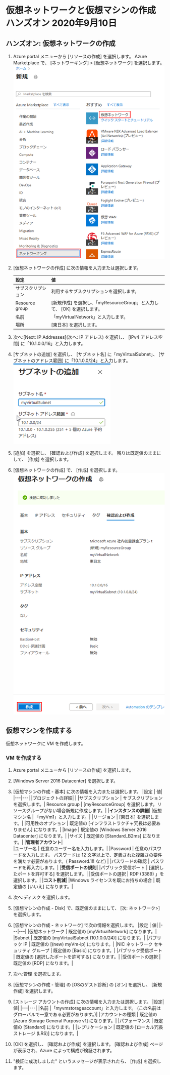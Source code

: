 # 仮想ネットワークと仮想マシンの作成 ハンズオン 2020年9月10日
## ハンズオン: 仮想ネットワークの作成

1. Azure portal メニューから [リソースの作成] を選択します。 Azure Marketplace で、 [ネットワーキング] > [仮想ネットワーク] を選択します。
   ![](images/2020-09-16-22-00-27.png)
   <br>
2. [仮想ネットワークの作成] に次の情報を入力または選択します。

    |設定 |	値|
    |---|---|
    |サブスクリプション |	利用するサブスクリプションを選択します。|
    |Resource group |	[新規作成] を選択し、「myResourceGroup」と入力して、 [OK] を選択します。|
    |名前 |	「myVirtualNetwork」と入力します。|
    |場所 |	[東日本] を選択します。|
3. 次へ:[Next: IP Addresses](次へ: IP アドレス) を選択し、 [IPv4 アドレス空間] に「10.1.0.0/16」と入力します。
4. [サブネットの追加] を選択し、 [サブネット名] に「myVirtualSubnet」、 [サブネットのアドレス範囲] に「10.1.0.0/24」と入力します。
   ![](images/2020-09-16-22-19-07.png)
   
5. [追加] を選択し、 [確認および作成] を選択します。 残りは既定値のままにして、 [作成] を選択します。
6. [仮想ネットワークの作成] で、 [作成] を選択します。
   ![](images/2020-09-16-22-21-44.png)

## 仮想マシンを作成する
仮想ネットワークに VM を作成します。

### VM を作成する
1. Azure portal メニューから [リソースの作成] を選択します。
2. [Windows Server 2016 Datacenter] を選択します。
3. [仮想マシンの作成 - 基本] に次の情報を入力または選択します。
    |設定 |	値|
    |---|---|
    |プロジェクトの詳細| 	|
    |サブスクリプション |	サブスクリプションを選択します。|
    Resource group |	[myResourceGroup] を選択します。リソースグループがない場合新規に作成します。|
    |**インスタンスの詳細**|	
    |仮想マシン名 |	「myVm1」と入力します。|
    |リージョン |	[東日本] を選択します。|
    |可用性のオプション |	既定値の [インフラストラクチャ冗長は必要ありません] になります。|
    |Image |	既定値の [Windows Server 2016 Datacenter] になります。|
    |サイズ |	既定値の [Standard_B2ms] になります。|
    |**管理者アカウント**|	
    |ユーザー名 |	任意のユーザー名を入力します。|
    |Password |	任意のパスワードを入力します。 パスワードは 12 文字以上で、定義された複雑さの要件を満たす必要があります。( Password.1!! など) |
    |パスワードの確認 |	パスワードを再入力します。|
    |**受信ポートの規則**|
    |パブリック受信ポート |	[選択したポートを許可する] を選択します。|
    |受信ポートの選択 |	RDP (3389) 」を選択します。|
    |**コスト削減**|
    |Windows ライセンスを既にお持ちの場合 |	既定値の [いいえ] になります。|

4. 次へ:ディスク を選択します。
5. [仮想マシンの作成 - Disk] で、既定値のままにして、 [次: ネットワーク>] を選択します。
6. [仮想マシンの作成 - ネットワーク] で次の情報を選択します。
    |設定 |	値|
    |---|---|
    |仮想ネットワーク |	既定値の [myVirtualNetwork] になります。|
    |Subnet |	既定値の [myVirtualSubnet (10.1.0.0/24)] になります。|
    |パブリック IP |	既定値の [(new) myVm-ip] になります。|
    |NIC ネットワーク セキュリティ グループ |	既定値の [Basic] になります。|
    |パブリック受信ポート |	既定値の [選択したポートを許可する] になります。|
    |受信ポートの選択 |	既定値の [RDP] になります。|

7. 次へ:管理 を選択します。
8. [仮想マシンの作成 - 管理] の [OSのゲスト診断] の [オン] を選択し、 [新規作成] を選択します。
9.  [ストレージ アカウントの作成] に次の情報を入力または選択します。
    |設定|値|
    |---|---|
    |名前 	|「myvmstorageaccount」と入力します。 (この名前は グローバルで一意である必要があります。)|
    |アカウントの種類 |	既定値の [Azure Storage General Purpose v1] になります。|
    |パフォーマンス |	既定値の [Standard] になります。|
    |レプリケーション |	既定値の [ローカル冗長ストレージ (LRS)] になります。|

10. [OK] を選択し、 [確認および作成] を選択します。 [確認および作成] ページが表示され、Azure によって構成が検証されます。
11. "検証に成功しました" というメッセージが表示されたら、 [作成] を選択します。